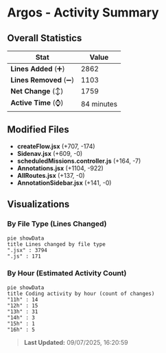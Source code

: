 # Argos - Activity Summary 

## Overall Statistics

| Stat                   | Value                                                             |
| ---------------------- | ----------------------------------------------------------------- |
| **Lines Added** (➕)   | 2862                                          |
| **Lines Removed** (➖) | 1103                                        |
| **Net Change** (↕)    | 1759                |
| **Active Time** (⌚)   | 84 minutes |


## Modified Files
- **createFlow.jsx** (+707, -174)
- **Sidenav.jsx** (+609, -0)
- **scheduledMissions.controller.js** (+164, -7)
- **Annotations.jsx** (+1104, -922)
- **AllRoutes.jsx** (+137, -0)
- **AnnotationSidebar.jsx** (+141, -0)

## Visualizations

### By File Type (Lines Changed)

```mermaid
pie showData
title Lines changed by file type
".jsx" : 3794
".js" : 171
```

### By Hour (Estimated Activity Count)

```mermaid
pie showData
title Coding activity by hour (count of changes)
"11h" : 14
"12h" : 15
"13h" : 31
"14h" : 3
"15h" : 1
"16h" : 5
```


> **Last Updated:** 09/07/2025, 16:20:59